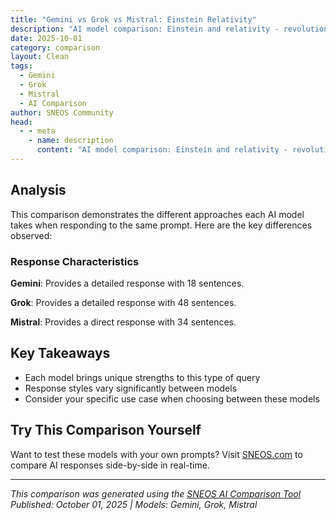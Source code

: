 ```yaml
---
title: "Gemini vs Grok vs Mistral: Einstein Relativity"
description: "AI model comparison: Einstein and relativity - revolutionary physics theories..."
date: 2025-10-01
category: comparison
layout: Clean
tags:
  - Gemini
  - Grok
  - Mistral
  - AI Comparison
author: SNEOS Community
head:
  - - meta
    - name: description
      content: "AI model comparison: Einstein and relativity - revolutionary physics theories..."
---
```


<ChatComparison
  title="Gemini vs Grok vs Mistral: Einstein Relativity"
  prompt="Einstein and relativity - revolutionary physics theories"
  :responses='{
    "Gemini": "Yes, that\u0027s a very accurate and concise statement.  Einstein and his theories of relativity were absolutely revolutionary in the world of physics. Here\u0027s a bit more detail about why:\n\n*   **Revolutionized Classical Physics:** Before Einstein, physics was largely based on Newtonian mechanics and Maxwell\u0027s electromagnetism. Einstein\u0027s theories challenged these established frameworks, particularly regarding gravity, space, and time.\n\n*   **Special Relativity (1905):**\n    *   **Key Concepts:** The speed of light in a vacuum is constant for all observers, regardless of the motion of the light source.  Space and time are relative and intertwined, forming a four-dimensional spacetime.\n    *   **Famous Equation:** E=mc\u00B2, demonstrating the equivalence of mass and energy.\n    *   **Impact:**  Changed our understanding of motion at high speeds and the relationship between mass and energy.  It laid the groundwork for nuclear energy and particle physics.\n\n*   **General Relativity (1915):**\n    *   **Key Concept:** Gravity is not a force, but rather a curvature of spacetime caused by mass and energy. Objects follow the curves in spacetime.\n    *   **Impact:** Revolutionized our understanding of gravity, cosmology, and astrophysics. It predicts phenomena like black holes, gravitational waves, and the bending of light by massive objects, all of which have been confirmed by observations.\n\n*   **Changed the Scientific Landscape:** Einstein\u0027s work influenced numerous fields, from the development of atomic weapons to the understanding of the universe\u0027s origins and evolution.  It shifted physics from a deterministic view of the universe to one where observation and perspective play a crucial role.\n\n*   **Lasting Legacy:** Einstein remains one of the most influential scientists of all time. His theories are fundamental to modern physics and continue to be tested and refined.\n\nIn short, Einstein\u0027s theories of relativity were a paradigm shift in physics, leading to a profound re-evaluation of our understanding of the universe.\n",
    "Grok": "Albert Einstein, one of the most celebrated physicists in history, revolutionized our understanding of the universe with his theories of relativity. These theories, particularly **Special Relativity** (1905) and **General Relativity** (1915), fundamentally changed the way we perceive space, time, gravity, and the nature of the cosmos. Let\u0027s break down these groundbreaking ideas and their implications.\n\n---\n\n### **1. Special Relativity (1905)**\nSpecial Relativity (SR) applies to objects moving at constant speeds, particularly near or at the speed of light, and is based on two key postulates:\n- **The Principle of Relativity**: The laws of physics are the same in all inertial (non-accelerating) frames of reference. No frame is \u0022special\u0022 or preferred.\n- **The Constancy of the Speed of Light**: The speed of light in a vacuum (approximately 299,792 km/s or 186,282 miles/s) is constant and independent of the motion of the source or observer.\n\n#### Key Concepts of Special Relativity:\n- **Time Dilation**: Time slows down for an object moving relative to an observer. For example, a clock on a fast-moving spaceship ticks slower compared to a clock on Earth.\n- **Length Contraction**: Objects moving relative to an observer appear shorter along the direction of motion.\n- **Relativity of Simultaneity**: Events that appear simultaneous in one frame of reference may not be simultaneous in another.\n- **Mass-Energy Equivalence**: Einstein\u0027s famous equation, **E = mc\u00B2**, shows that mass and energy are interchangeable. A small amount of mass can be converted into a tremendous amount of energy (this principle underlies nuclear reactions).\n\n#### Impact of Special Relativity:\n- It shattered the classical Newtonian view of absolute space and time, showing that they are interconnected into a four-dimensional \u0022spacetime.\u0022\n- It laid the foundation for modern physics, influencing technologies like GPS (which must account for time dilation effects) and nuclear energy.\n\n---\n\n### **2. General Relativity (1915)**\nGeneral Relativity (GR) extends Special Relativity to include acceleration and gravitation, offering a new theory of gravity that replaces Isaac Newton\u0027s concept of an attractive force.\n\n#### Core Idea:\n- Gravity is not a force but a curvature of spacetime caused by mass and energy. Massive objects like the Earth or the Sun bend the \u0022fabric\u0022 of spacetime, and this curvature dictates how objects move.\n- A famous analogy is a rubber sheet: placing a heavy ball (representing a planet) on the sheet causes it to curve, and smaller objects roll toward the ball due to the curvature, mimicking gravitational attraction.\n\n#### Key Concepts of General Relativity:\n- **Spacetime Curvature**: Massive objects warp spacetime, and this warping is what we experience as gravity.\n- **Geodesics**: Objects follow the \u0022straightest possible path\u0022 in curved spacetime, which explains planetary orbits and the bending of light near massive objects (gravitational lensing).\n- **Time Dilation in Gravity**: Time runs slower in stronger gravitational fields. For instance, clocks on the surface of Earth tick slightly slower than those on satellites in orbit.\n\n#### Experimental Confirmations:\n- **Bending of Light**: During a 1919 solar eclipse, Sir Arthur Eddington observed that starlight passing near the Sun was bent, as predicted by GR.\n- **Gravitational Waves**: Predicted by Einstein, these ripples in spacetime caused by accelerating massive objects (like colliding black holes) were directly detected in 2015 by the LIGO observatory.\n- **Perihelion Precession of Mercury**: GR accurately explained the slight discrepancy in Mercury\u2019s orbit, which Newtonian gravity couldn\u2019t account for.\n\n#### Impact of General Relativity:\n- It provides the framework for understanding the large-scale structure of the universe, including black holes, the Big Bang, and the expansion of the cosmos.\n- It is essential for modern technologies like GPS, where corrections for gravitational time dilation are critical for accuracy.\n\n---\n\n### **Why Einstein\u2019s Theories Were Revolutionary**\n1. **Challenged Classical Physics**: Before Einstein, Newtonian mechanics dominated for over 200 years. Einstein showed that Newton\u2019s laws were approximations valid only at low speeds and weak gravitational fields.\n2. **Unified Space and Time**: By introducing the concept of spacetime, Einstein merged two seemingly separate dimensions into a single continuum, forever altering how we conceptualize reality.\n3. **Explained Cosmic Phenomena**: General Relativity provided explanations for previously mysterious observations (like Mercury\u2019s orbit) and predicted new phenomena (like black holes and gravitational waves) that were later confirmed.\n4. **Philosophical Impact**: Relativity forced humanity to rethink fundamental concepts like simultaneity, causality, and the nature of the universe, influencing not just science but also philosophy, art, and culture.\n\n---\n\n### **Applications of Relativity**\n- **GPS Technology**: Time dilation (both due to velocity and gravity) must be corrected for satellites to provide accurate positioning data.\n- **Astrophysics**: Relativity is crucial for studying black holes, neutron stars, and the evolution of the universe.\n- **Nuclear Physics**: The mass-energy equivalence (E = mc\u00B2) underpins nuclear power and weapons.\n- **Cosmology**: General Relativity supports the Big Bang theory and models of an expanding universe.\n\n---\n\n### **Einstein\u2019s Legacy**\nEinstein\u2019s theories of relativity are among the most profound intellectual achievements in human history. They not only reshaped physics but also demonstrated the power of thought experiments and mathematical reasoning to uncover the deepest truths of nature. Even over a century later, relativity continues to be tested and confirmed with ever-increasing precision, solidifying Einstein\u2019s place as a giant of science.\n\nIf you\u0027d like to explore specific aspects of relativity (e.g., mathematical derivations, thought experiments like the twin paradox, or modern applications), let me know!",
    "Mistral": "Albert Einstein is indeed renowned for his revolutionary theories in physics, particularly his work on the theory of relativity. Here are the key aspects of his groundbreaking contributions:\n\n### Special Theory of Relativity (1905)\nEinstein\u0027s Special Theory of Relativity introduced several fundamental concepts that challenged classical Newtonian physics:\n\n1. **Principle of Relativity**: The laws of physics are the same for all observers in uniform motion relative to one another.\n2. **Constancy of the Speed of Light**: The speed of light in a vacuum is the same, no matter the state of motion of the light source or observer.\n3. **Time Dilation**: Moving clocks run slower than stationary ones. This means that time passes more slowly in a fast-moving frame of reference.\n4. **Length Contraction**: Objects shorten in the direction of their motion. This is known as the Lorentz contraction.\n5. **Mass-Energy Equivalence**: Mass and energy are interchangeable, as expressed by the famous equation \\( E = mc^2 \\), where \\( E \\) is energy, \\( m \\) is mass, and \\( c \\) is the speed of light.\n\n### General Theory of Relativity (1915)\nEinstein\u0027s General Theory of Relativity extended the principles of special relativity to include gravity:\n\n1. **Equivalence Principle**: The effects of a uniform gravitational field are indistinguishable from the effects of being in an accelerated frame of reference.\n2. **Curvature of Spacetime**: Mass and energy cause spacetime to curve, and objects move along the geodesics (shortest paths) in this curved spacetime.\n3. **Gravitational Lensing**: Massive objects can bend the path of light, an effect that has been observed and confirmed through astronomical observations.\n4. **Gravitational Waves**: Accelerating massive objects can produce ripples in spacetime, known as gravitational waves. These were first detected in 2015 by the LIGO and Virgo collaborations.\n5. **Expansion of the Universe**: The theory provides a framework for understanding the large-scale structure and evolution of the universe, including the concept of an expanding universe.\n\n### Impact and Confirmations\nEinstein\u0027s theories have been extensively tested and confirmed through numerous experiments and observations:\n\n1. **Mercury\u0027s Orbit**: The precession of Mercury\u0027s orbit, which could not be fully explained by Newtonian mechanics, was accurately predicted by general relativity.\n2. **Bending of Starlight**: Observations during a solar eclipse in 1919 confirmed that starlight is bent by the Sun\u0027s gravity, as predicted by general relativity.\n3. **Gravitational Redshift**: The shift in the frequency of light due to gravity has been observed and confirmed.\n4. **GPS Systems**: Modern GPS systems rely on both special and general relativity to correct for time dilation effects due to the satellites\u0027 motion and the Earth\u0027s gravitational field.\n\nEinstein\u0027s work fundamentally altered our understanding of space, time, and gravity, and it continues to be a cornerstone of modern physics. His theories have led to numerous technological advancements and have inspired further research in fields such as cosmology, astrophysics, and quantum gravity."
  }'
  published-date="11:24"
/>

## Analysis

This comparison demonstrates the different approaches each AI model takes when responding to the same prompt. Here are the key differences observed:

### Response Characteristics

**Gemini**: Provides a detailed response with 18 sentences. 

**Grok**: Provides a detailed response with 48 sentences. 

**Mistral**: Provides a direct response with 34 sentences. 

## Key Takeaways

- Each model brings unique strengths to this type of query
- Response styles vary significantly between models
- Consider your specific use case when choosing between these models

## Try This Comparison Yourself

Want to test these models with your own prompts? Visit [SNEOS.com](https://sneos.com) to compare AI responses side-by-side in real-time.

---

*This comparison was generated using the [SNEOS AI Comparison Tool](https://sneos.com)*
*Published: October 01, 2025 | Models: Gemini, Grok, Mistral*
